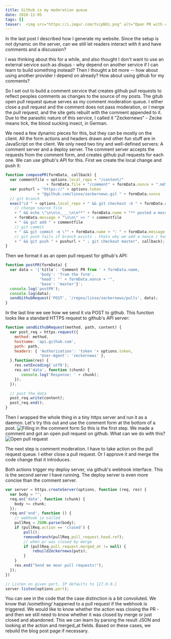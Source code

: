 ```yaml
---
title: Github is my moderation queue
date: 2016-12-05
tags: []
teaser:  <img src="https://i.imgur.com/YxipNXz.png" alt="Open PR with comment"></img> How to make comments into pull requests that modify the site's source to append the comment to it, and rebuild it on merge.
---
```

In the last post I described how I generate my website. 
Since the setup is not dynamic on the server, can we still let readers interact with it and have comments and a discussion?

I was thinking about this for a while, and also thought I don't want to use an external service such as disqus - why depend on another service if I can learn to build something instead? Then I thought a bit more -- how about using another provider I depend on already? How about using github for my comments?

So I set out to build a comment service that creates github pull requests to reflect peoples comments as changes to the source of my posts.
The gitub open pull request queue serves as my comment moderation queue. I either close a pull request and the comment does not pass moderation, or I merge the pull request, and the site gets rebuilt with the comment appended to it.
Due to the parasitic nature of this service, I called it "Zeckernews" - Zecke means tick, the blood sucking insect, in German.

We need a few dynamic pieces for this, but they can be mostly on the client. All the form actions and headers drawn and other fun stuff are in JavaScript on the client.
We only need two tiny and well-defined servers: A comment server and a deploy server.
The comment server accepts the requests from the comment form, and creates github pull requests for each one.
We can use github's API for this.
First we create the local change and push it:

```` javascript
function composePR(formData, callback) {
  var commentfile = options.local_repo + "/content/" 
                  + formData.file + "/comment" + formData.nonce + ".md";
  var pushurl = "https://" + options.token 
              + "@github.com/linse/zeckernews.git " + formData.nonce 
  // git branch
  exec("cd " + options.local_repo + " && git checkout -b " + formData.nonce
    // change source file
    + " && echo \"\n\n\n____\n\n**" + formData.name + "** posted a message:\n\n> " 
    + formData.message + "\n\n\" >> " + commentfile
    + " && git add " + commentfile
    // git commit
    + " && git commit -m \"" + formData.name + ": " + formData.message + "\" content"
    // git push fails if branch exists - thats why we add a nonce / hash
    + " && git push " + pushurl + " ; git checkout master", callback);
}
````

Then we format it as an open pull request for github's API:

```` javascript
function postPR(formData) {
  var data = '{'title': 'Comment PR from ' + formData.name,
               'body': 'from the form',
               'head': "' + formData.nonce + '",
               'base': 'master'}';
  console.log('postPR');
  console.log(data);
  sendGithubRequest('POST', '/repos/linse/zeckernews/pulls', data);
}
````

In the last line we see how we send it via POST to github. 
This function looks like a standard HTTPS request to github's API server:

```` javascript
function sendGithubRequest(method, path, content) {
  var post_req = https.request({
    method: method,
    hostname: 'api.github.com',
    path: path,
    headers: { 'Authorization': 'token '+ options.token,
               'User-Agent': 'zeckernews' },
  },function(res) {
    res.setEncoding('utf8');
    res.on('data', function (chunk) {
       console.log('Response: ' + chunk);
    });
  });

  // post the data
  post_req.write(content);
  post_req.end();
}
````

Then I wrapped the whole thing in a tiny https server and run it as a daemon. Let's try this out and use the comment form at the bottom of a post.
![Filling in the comment form](http://i.imgur.com/uuPsU4h.png)
So this is the first step. We made a comment and got an open pull request on github.
What can we do with this?
![Open pull request](http://i.imgur.com/YxipNXz.png)

The next step is comment moderation. I have to take action on the pull request queue.
I either close a pull request. 
Or I approve it and merge the code change that it introduces.

Both actions trigger my deploy server, via github's webhook interface. 
This is the second server I have running. The deploy server is even more concise than the comment server.

```` javascript
var server = https.createServer(options, function (req, res) {
  var body = "";
  req.on('data', function (chunk) {
    body += chunk;
  });
  req.on('end', function () {
    // webhook is called
    pullReq = JSON.parse(body);
    if (pullReq.action == 'closed') {
        pull();
        removeBranch(pullReq.pull_request.head.ref);
        // when pr was closed by merge
        if (pullReq.pull_request.merged_at != null) {
            rebuildZeckernews(puts);
        }
    }
    res.end("Send me moar pull requests!");
  });
})

// Listen on given port, IP defaults to 127.0.0.1
server.listen(options.port);
````

You can see in the code that the case distinction is a bit convoluted.
We know that /something/ happened to a pull request if the webhook is triggered.
We would like to know whether the action was closing the PR - and then we still need to know whether it was closed by merge or just closed and abandoned.
This we can learn by parsing the result JSON and looking at the action and merged_at fields.
Based on these cases, we rebuild the blog post page if necessary.

